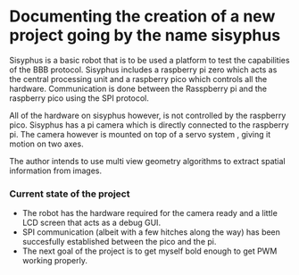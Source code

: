 # Documenting the creation of a new project going by the name sisyphus 
Sisyphus is a basic robot that is to be used a platform to test the capabilities of the BBB protocol.
Sisyphus includes a raspberry pi zero which acts as the central processing unit and a raspberry pico which controls all the hardware.
Communication is done between the Rasspberry pi and the raspberry pico using the SPI protocol.

All of the hardware on sisyphus however, is not controlled by the raspberry pico. Sisyphus has a pi camera which is directly connected to the raspberry pi.
The camera however is mounted on top of a servo system , giving it motion on two axes.

The author intends to use multi view geometry algorithms to extract spatial information from images.

### Current state of the project
 - The robot has the hardware required for the camera ready and a little LCD screen that acts as a debug GUI.
 - SPI communication (albeit with a few hitches along the way) has been succesfully established between the pico and the pi.
 - The next goal of the project is to get myself bold enough to get PWM working properly.
 
